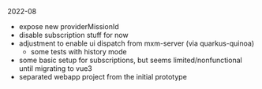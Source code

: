 2022-08

- expose new providerMissionId
- disable subscription stuff for now
- adjustment to enable ui dispatch from mxm-server (via quarkus-quinoa)
  - some tests with history mode
- some basic setup for subscriptions, but seems limited/nonfunctional until migrating to vue3
- separated webapp project from the initial prototype
